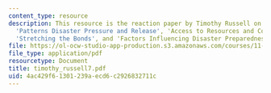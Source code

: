 ```yaml
---
content_type: resource
description: This resource is the reaction paper by Timothy Russell on the topics
  'Patterns Disaster Pressure and Release', 'Access to Resources and Coping in Adversity',
  'Stretching the Bonds', and 'Factors Influencing Disaster Preparedness and Response'.
file: https://ol-ocw-studio-app-production.s3.amazonaws.com/courses/11-941-disaster-vulnerability-and-resilience-spring-2005/4ac429f61301239aecd6c2926832711c_timothy_russell7.pdf
file_type: application/pdf
resourcetype: Document
title: timothy_russell7.pdf
uid: 4ac429f6-1301-239a-ecd6-c2926832711c
---
```

